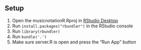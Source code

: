 ## Setup

1. Open the musicnotationR.Rproj in [RStudio Desktop](https://www.rstudio.com/products/RStudio/#Desktop)
2. Run `install.packages("rbundler")` in the RStudio console
3. Run `library(rbundler)`
4. Run `bundle('.')`
5. Make sure server.R is open and press the “Run App” button
